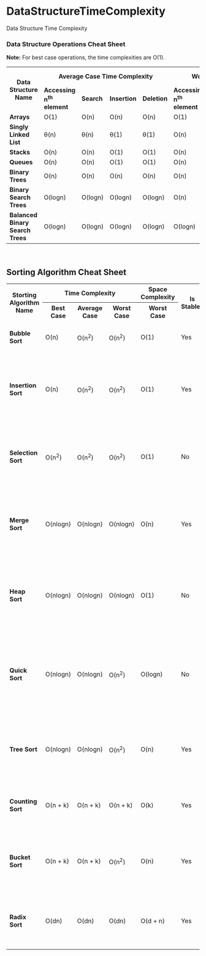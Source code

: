 # DataStructureTimeComplexity
Data Structure Time Complexity
### Data Structure Operations Cheat Sheet
**Note:** For best case operations, the time complexities are O(1).
<table >
<tr>
<th rowspan="2">Data Structure Name</th>
<th colspan="4">Average Case Time Complexity</th>
<th colspan="4">Worst Case Time Complexity</th>
<th>Space Complexity</th>
</tr>
<tr>
<td><strong>Accessing n<sup>th</sup> element</strong></td>
<td><strong>Search</strong></td>
<td><strong>Insertion</strong></td>
<td><strong>Deletion</strong></td>
<td><strong>Accessing n<sup>th</sup> element</strong></td>
<td><strong>Search</strong></td>
<td><strong>Insertion</strong></td>
<td><strong>Deletion</strong></td>
<td><strong>Worst Case</strong></td>
</tr>
<tr>
<td><strong>Arrays</strong></td>
<td>O(1)</td>
<td>O(n)</td>
<td>O(n)</td>
<td>O(n)</td>
<td>O(1)</td>
<td>O(n)</td>
<td>O(n)</td>
<td>O(n)</td>
<td>O(n)</td>
</tr>
<tr>
<td><strong>Singly Linked List</strong></td>
<td>&theta;(n)</td>
<td>&theta;(n)</td>
<td>&theta;(1)</td>
<td>&theta;(1)</td>
<td>O(n)</td>
<td>O(n)</td>
<td>O(1)</td>
<td>O(1)</td>
<td>O(n)</td>
</tr>
<tr>
<td><strong>Stacks</strong></td>
<td>O(n)</td>
<td>O(n)</td>
<td>O(1)</td>
<td>O(1)</td>
<td>O(n)</td>
<td>O(n)</td>
<td>O(1)</td>
<td>O(1)</td>
<td>O(n)</td>
</tr>
 <tr>
<td><strong>Queues</strong></td>
<td>O(n)</td>
<td>O(n)</td>
<td>O(1)</td>
<td>O(1)</td>
<td>O(n)</td>
<td>O(n)</td>
<td>O(1)</td>
<td>O(1)</td>
<td>O(n)</td>
</tr>
 <tr>
<td><strong>Binary Trees</strong></td>
<td>O(n)</td>
<td>O(n)</td>
<td>O(n)</td>
<td>O(n)</td>
<td>O(n)</td>
<td>O(n)</td>
<td>O(n)</td>
<td>O(n)</td>
<td>O(n)</td>
</tr>
  <tr>
<td><strong>Binary Search Trees</strong></td>
<td>O(logn)</td>
<td>O(logn)</td>
<td>O(logn)</td>
<td>O(logn)</td>
<td>O(n)</td>
<td>O(n)</td>
<td>O(n)</td>
<td>O(n)</td>
<td>O(n)</td>
</tr>
   <tr>
<td><strong>Balanced Binary Search Trees</strong></td>
<td>O(logn)</td>
<td>O(logn)</td>
<td>O(logn)</td>
<td>O(logn)</td>
<td>O(logn)</td>
<td>O(logn)</td>
<td>O(logn)</td>
<td>O(logn)</td>
<td>O(logn)</td>
</tr>
</table><br>

## Sorting Algorithm Cheat Sheet

<table>
 
<tr>
<th rowspan="2">Storting Algorithm Name</th>
<th colspan="3">Time Complexity</th>
<th>Space Complexity</th>
<th rowspan="2">Is Stable?</th>
<th rowspan="2">Storting Class Type</th>
<th rowspan="2">Remarks</th>
</tr>
<tr>
<th>Best Case</th>
<th>Average Case</th>
<th>Worst Case</th>
<th>Worst Case</th>
</tr>
<tr>
<td><strong>Bubble Sort</strong></td>
<td>O(n)</td>
<td>O(n<sup>2</sup>)</td>
<td>O(n<sup>2</sup>)</td>
<td>O(1)</td>
<td>Yes</td>
<td>Comparison</td>
<td>Not a preferred sorting algorithm</td>
</tr>
<tr>
<td><strong>Insertion Sort</strong></td>
<td>O(n)</td>
<td>O(n<sup>2</sup>)</td>
<td>O(n<sup>2</sup>)</td>
<td>O(1)</td>
<td>Yes</td>
<td>Comparison</td>
<td>In the best case (already sorted), every insert requires constant time.</td>
</tr>
<tr>
<td><strong>Selection Sort</strong></td>
<td>O(n<sup>2</sup>)</td>
<td>O(n<sup>2</sup>)</td>
<td>O(n<sup>2</sup>)</td>
<td>O(1)</td>
<td>No</td>
<td>Comparison</td>
<td>Even a perfectly sorted array requires scanning the entire array.</td>
</tr>
<tr>
<td><strong>Merge Sort</strong></td>
<td>O(nlogn)</td>
<td>O(nlogn)</td>
<td>O(nlogn)</td>
<td>O(n)</td>
<td>Yes</td>
<td>Comparison</td>
<td>On array, it requires O(n) space and on linked lists, it requires constant space.</td>
</tr>
<tr>
<td><strong>Heap Sort</strong></td>
<td>O(nlogn)</td>
<td>O(nlogn)</td>
<td>O(nlogn)</td>
<td>O(1)</td>
<td>No</td>
<td>Comparison</td>
<td>By using input array as storage for the heap, it is possible to achieve constant space.</td>
</tr>
<tr>
<td><strong>Quick Sort</strong></td>
<td>O(nlogn)</td>
<td>O(nlogn)</td>
<td>O(n<sup>2</sup>)</td>
<td>O(logn)</td>
<td>No</td>
<td>Comparison</td>
<td>Randomly picking a pivot value can help avoid worst case scenarios such as a perfectly sorted array.</td>
</tr>
<tr>
<td><strong>Tree Sort</strong></td>
<td>O(nlogn)</td>
<td>O(nlogn)</td>
<td>O(n<sup>2</sup>)</td>
<td>O(n)</td>
<td>Yes</td>
<td>Comparison</td>
<td>Performing inorder traversal on the balanced binary search tree.</td>
</tr> 
<tr>
<td><strong>Counting Sort</strong></td>
<td>O(n + k)</td>
<td>O(n + k)</td>
<td>O(n + k)</td>
<td>O(k)</td>
<td>Yes</td>
<td>Linear</td>
<td>Where k is the range of the non-negative key value.</td>
</tr>
<tr>
<td><strong>Bucket Sort</strong></td>
<td>O(n + k)</td>
<td>O(n + k)</td>
<td>O(n<sup>2</sup>)</td>
<td>O(n)</td>
<td>Yes</td>
<td>Linear</td>
<td>Bucket sort is stable, if the underlying sorting algorithm is stable.</td>
</tr>
<tr>
<td><strong>Radix Sort</strong></td>
<td>O(dn)</td>
<td>O(dn)</td>
<td>O(dn)</td>
<td>O(d + n)</td>
<td>Yes</td>
<td>Linear</td>
<td>Radix sort is stable, if the underlying sorting algorithm is stable.</td>
</tr>
</table>
